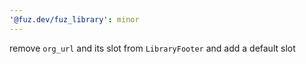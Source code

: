 ```yaml
---
'@fuz.dev/fuz_library': minor
---
```


remove `org_url` and its slot from `LibraryFooter` and add a default slot
